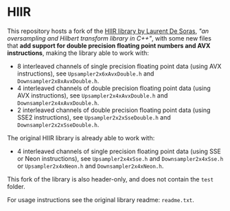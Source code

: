 # HIIR

This repository hosts a fork of the [HIIR library by Laurent De Soras](http://ldesoras.free.fr/prod.html), *"an oversampling and Hilbert transform library in C++"*, with some new files that **add support for double precision floating point numbers and AVX instructions**, making the library able to work with:

- 8 interleaved channels of single precision floating point data (using AVX instructions), see `Upsampler2x6xAvxDouble.h` and `Downsampler2x8xAvxDouble.h`.
- 4 interleaved channels of double precision floating point data (using AVX instructions), see `Upsampler2x4xAvxDouble.h` and `Downsampler2x4xAvxDouble.h`.
- 2 interleaved channels of double precision floating point data (using SSE2 instructions), see `Upsampler2x2xSseDouble.h` and `Downsampler2x2xSseDouble.h`.

The original HIIR library is already able to work with:

- 4 interleaved channels of single precision floating point data (using SSE or Neon instructions), see `Upsampler2x4xSse.h` and `Downsampler2x4xSse.h` or `Upsampler2x4xNeon.h` and `Downsampler2x4xNeon.h`.

This fork of the library is also header-only, and does not contain the `test` folder.

For usage instructions see the original library readme: `readme.txt`.

